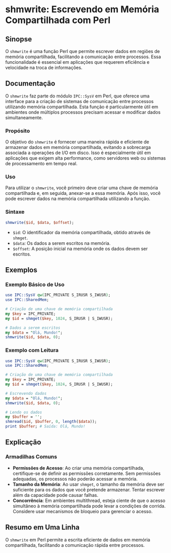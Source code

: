 <!--
Meta Description: # shmwrite: Escrevendo em Memória Compartilhada com Perl ## Sinopse O `shmwrite` é uma função Perl que permite escrever dados em regiões de memória co...
Meta Keywords: memória, compartilhada, dados, shmwrite, uma
-->

# shmwrite: Escrevendo em Memória Compartilhada com Perl

## Sinopse
O `shmwrite` é uma função Perl que permite escrever dados em regiões de memória compartilhada, facilitando a comunicação entre processos. Essa funcionalidade é essencial em aplicações que requerem eficiência e velocidade na troca de informações.

## Documentação
O `shmwrite` faz parte do módulo `IPC::SysV` em Perl, que oferece uma interface para a criação de sistemas de comunicação entre processos utilizando memória compartilhada. Esta função é particularmente útil em ambientes onde múltiplos processos precisam acessar e modificar dados simultaneamente.

### Propósito
O objetivo do `shmwrite` é fornecer uma maneira rápida e eficiente de armazenar dados em memória compartilhada, evitando a sobrecarga associada a operações de I/O em disco. Isso é especialmente útil em aplicações que exigem alta performance, como servidores web ou sistemas de processamento em tempo real.

### Uso
Para utilizar o `shmwrite`, você primeiro deve criar uma chave de memória compartilhada e, em seguida, anexar-se a essa memória. Após isso, você pode escrever dados na memória compartilhada utilizando a função.

### Sintaxe
```perl
shmwrite($id, $data, $offset);
```
- `$id`: O identificador da memória compartilhada, obtido através de `shmget`.
- `$data`: Os dados a serem escritos na memória.
- `$offset`: A posição inicial na memória onde os dados devem ser escritos.

## Exemplos
### Exemplo Básico de Uso
```perl
use IPC::SysV qw(IPC_PRIVATE S_IRUSR S_IWUSR);
use IPC::SharedMem;

# Criação de uma chave de memória compartilhada
my $key = IPC_PRIVATE;
my $id = shmget($key, 1024, S_IRUSR | S_IWUSR);

# Dados a serem escritos
my $data = "Olá, Mundo!";
shmwrite($id, $data, 0);
```

### Exemplo com Leitura
```perl
use IPC::SysV qw(IPC_PRIVATE S_IRUSR S_IWUSR);
use IPC::SharedMem;

# Criação de uma chave de memória compartilhada
my $key = IPC_PRIVATE;
my $id = shmget($key, 1024, S_IRUSR | S_IWUSR);

# Escrevendo dados
my $data = "Olá, Mundo!";
shmwrite($id, $data, 0);

# Lendo os dados
my $buffer = '';
shmread($id, $buffer, 0, length($data));
print $buffer; # Saída: Olá, Mundo!
```

## Explicação
### Armadilhas Comuns
- **Permissões de Acesso**: Ao criar uma memória compartilhada, certifique-se de definir as permissões corretamente. Sem permissões adequadas, os processos não poderão acessar a memória.
- **Tamanho da Memória**: Ao usar `shmget`, o tamanho da memória deve ser suficiente para os dados que você pretende armazenar. Tentar escrever além da capacidade pode causar falhas.
- **Concorrência**: Em ambientes multithread, esteja ciente de que o acesso simultâneo à memória compartilhada pode levar a condições de corrida. Considere usar mecanismos de bloqueio para gerenciar o acesso.

## Resumo em Uma Linha
O `shmwrite` em Perl permite a escrita eficiente de dados em memória compartilhada, facilitando a comunicação rápida entre processos.
